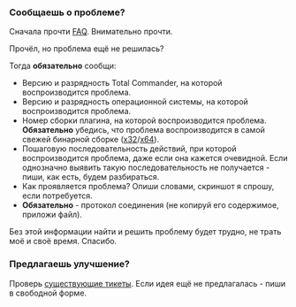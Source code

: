 ### Сообщаешь о проблеме?

Сначала прочти [FAQ](https://github.com/pozitronik/CloudMailRu#%D0%A7%D0%B0%D1%81%D1%82%D0%BE-%D0%B7%D0%B0%D0%B4%D0%B0%D0%B2%D0%B0%D0%B5%D0%BC%D1%8B%D0%B5-%D0%B2%D0%BE%D0%BF%D1%80%D0%BE%D1%81%D1%8B). Внимательно прочти.

Прочёл, но проблема ещё не решилась?

Тогда **обязательно** сообщи:
- Версию и разрядность Total Commander, на которой воспроизводится проблема.
- Версию и разрядность операционной системы, на которой воспроизводится проблема.
- Номер сборки плагина, на которой воспроизводится проблема. **Обязательно** убедись, что проблема воспроизводится в самой свежей бинарной сборке ([x32](https://github.com/pozitronik/CloudMailRu/blob/master/MailRuCloud.wfx)/[x64](https://github.com/pozitronik/CloudMailRu/blob/master/MailRuCloud.wfx64)).
- Пошаговую последовательность действий, при которой воспроизводится проблема, даже если она кажется очевидной. Если однозначно выявить такую последовательность не получается - пиши, как есть, будем разбираться.
- Как проявляется проблема? Опиши словами, скриншот я спрошу, если потребуется.
- **Обязательно** - протокол соединения (не копируй его содержимое, приложи файл).

Без этой информации найти и решить проблему будет трудно, не трать моё и своё время. Спасибо.

### Предлагаешь улучшение?

Проверь [существующие тикеты](https://github.com/pozitronik/CloudMailRu/issues?utf8=%E2%9C%93&q=label%3Aenhancement). Если идея ещё не предлагалась - пиши в свободной форме.